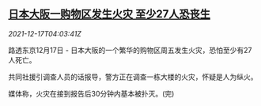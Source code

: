 <!--1639715462000-->
[日本大阪一购物区发生火灾 至少27人恐丧生](https://cn.reuters.com/article/japan-osaka-fire-1217-idCNKBS2IW0AG)
------

<div><i>2021-12-17T04:03:41Z</i></div><p>路透东京12月17日 - 日本大阪的一个繁华的购物区周五发生火灾，恐怕至少有27人死亡。</p><p>共同社援引调查人员的话报导，警方正在调查一栋大楼的火灾，怀疑是人为纵火。</p><p>媒体称，火灾在接到报告后30分钟内基本被扑灭。(完)</p>
